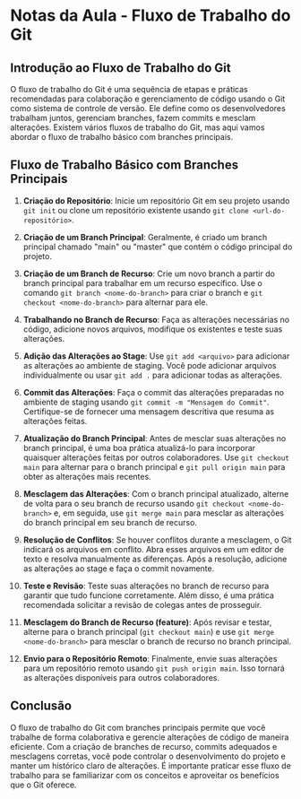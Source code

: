 # Notas da Aula - Fluxo de Trabalho do Git

## Introdução ao Fluxo de Trabalho do Git

O fluxo de trabalho do Git é uma sequência de etapas e práticas recomendadas para colaboração e gerenciamento de código usando o Git como sistema de controle de versão. Ele define como os desenvolvedores trabalham juntos, gerenciam branches, fazem commits e mesclam alterações. Existem vários fluxos de trabalho do Git, mas aqui vamos abordar o fluxo de trabalho básico com branches principais.

## Fluxo de Trabalho Básico com Branches Principais

1. **Criação do Repositório**: Inicie um repositório Git em seu projeto usando `git init` ou clone um repositório existente usando `git clone <url-do-repositório>`.

2. **Criação de um Branch Principal**: Geralmente, é criado um branch principal chamado "main" ou "master" que contém o código principal do projeto.

3. **Criação de um Branch de Recurso**: Crie um novo branch a partir do branch principal para trabalhar em um recurso específico. Use o comando `git branch <nome-do-branch>` para criar o branch e `git checkout <nome-do-branch>` para alternar para ele.

4. **Trabalhando no Branch de Recurso**: Faça as alterações necessárias no código, adicione novos arquivos, modifique os existentes e teste suas alterações.

5. **Adição das Alterações ao Stage**: Use `git add <arquivo>` para adicionar as alterações ao ambiente de staging. Você pode adicionar arquivos individualmente ou usar `git add .` para adicionar todas as alterações.

6. **Commit das Alterações**: Faça o commit das alterações preparadas no ambiente de staging usando `git commit -m "Mensagem do Commit"`. Certifique-se de fornecer uma mensagem descritiva que resuma as alterações feitas.

7. **Atualização do Branch Principal**: Antes de mesclar suas alterações no branch principal, é uma boa prática atualizá-lo para incorporar quaisquer alterações feitas por outros colaboradores. Use `git checkout main` para alternar para o branch principal e `git pull origin main` para obter as alterações mais recentes.

8. **Mesclagem das Alterações**: Com o branch principal atualizado, alterne de volta para o seu branch de recurso usando `git checkout <nome-do-branch>` e, em seguida, use `git merge main` para mesclar as alterações do branch principal em seu branch de recurso.

9. **Resolução de Conflitos**: Se houver conflitos durante a mesclagem, o Git indicará os arquivos em conflito. Abra esses arquivos em um editor de texto e resolva manualmente as diferenças. Após a resolução, adicione as alterações ao stage e faça o commit novamente.

10. **Teste e Revisão**: Teste suas alterações no branch de recurso para garantir que tudo funcione corretamente. Além disso, é uma prática recomendada solicitar a revisão de colegas antes de prosseguir.

11. **Mesclagem do Branch de Recurso (feature)**: Após revisar e testar, alterne para o branch principal (`git checkout main`) e use `git merge <nome-do-branch>` para mesclar o branch de recurso no branch principal.

12. **Envio para o Repositório Remoto**: Finalmente, envie suas alterações para um repositório remoto usando `git push origin main`. Isso tornará as alterações disponíveis para outros colaboradores.

## Conclusão

O fluxo de trabalho do Git com branches principais permite que você trabalhe de forma colaborativa e gerencie alterações de código de maneira eficiente. Com a criação de branches de recurso, commits adequados e mesclagens corretas, você pode controlar o desenvolvimento do projeto e manter um histórico claro de alterações. É importante praticar esse fluxo de trabalho para se familiarizar com os conceitos e aproveitar os benefícios que o Git oferece.